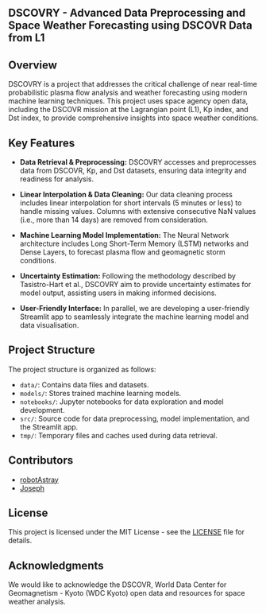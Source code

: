 ## **DSCOVRY - Advanced Data Preprocessing and Space Weather Forecasting using DSCOVR Data from L1**

## Overview

DSCOVRY is a project that addresses the critical challenge of near real-time probabilistic plasma flow analysis and weather forecasting using modern machine learning techniques. This project uses space agency open data, including the DSCOVR mission at the Lagrangian point (L1), Kp index, and Dst index, to provide comprehensive insights into space weather conditions.

## Key Features

- **Data Retrieval & Preprocessing:** DSCOVRY accesses and preprocesses data from DSCOVR, Kp, and Dst datasets, ensuring data integrity and readiness for analysis.

- **Linear Interpolation & Data Cleaning:** Our data cleaning process includes linear interpolation for short intervals (5 minutes or less) to handle missing values. Columns with extensive consecutive NaN values (i.e., more than 14 days) are removed from consideration.

- **Machine Learning Model Implementation:** The Neural Network architecture includes Long Short-Term Memory (LSTM) networks and Dense Layers, to forecast plasma flow and geomagnetic storm conditions.

- **Uncertainty Estimation:** Following the methodology described by Tasistro-Hart et al., DSCOVRY aim to provide uncertainty estimates for model output, assisting users in making informed decisions.

- **User-Friendly Interface:** In parallel, we are developing a user-friendly Streamlit app to seamlessly integrate the machine learning model and data visualisation.


## Project Structure

The project structure is organized as follows:

- `data/`: Contains data files and datasets.
- `models/`: Stores trained machine learning models.
- `notebooks/`: Jupyter notebooks for data exploration and model development.
- `src/`: Source code for data preprocessing, model implementation, and the Streamlit app.
- `tmp/`: Temporary files and caches used during data retrieval.

## Contributors

- [robotAstray](https://github.com/robotastray)
- [Joseph](https://github.com/3aunuggets)

## License

This project is licensed under the MIT License - see the [LICENSE](https://github.com/robotAstray/DSCOVR-plasma-analysis/blob/development/LICENSE) file for details.

## Acknowledgments

We would like to acknowledge the DSCOVR, World Data Center for Geomagnetism - Kyoto (WDC Kyoto) open data and resources for space weather analysis.

